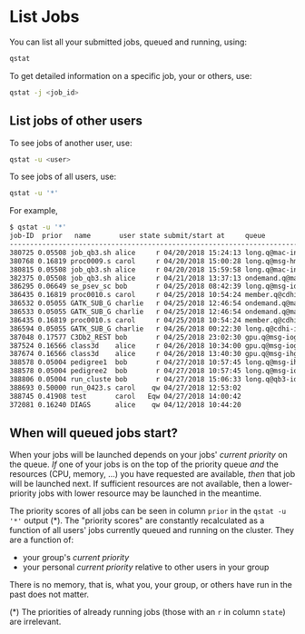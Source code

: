 # List Jobs

You can list all your submitted jobs, queued and running, using:
```sh
qstat
```


To get detailed information on a specific job, your or others, use:
```sh
qstat -j <job_id>
```


## List jobs of other users

To see jobs of another user, use:
```sh
qstat -u <user>
```

To see jobs of all users, use:
```sh
qstat -u '*'
```

For example,

```sh
$ qstat -u '*'
job-ID  prior   name       user state submit/start at     queue           slots ja-task-ID
------------------------------------------------------------------------------------------
380725 0.05508 job_qb3.sh alice     r 04/20/2018 15:24:13 long.q@mac-inst-hmid1      24
380768 0.16819 proc0009.s carol     r 04/20/2018 15:00:28 long.q@msg-hmio3            4
380815 0.05508 job_qb3.sh alice     r 04/20/2018 15:59:58 long.q@mac-inst-id1        24
382375 0.05508 job_qb3.sh alice     r 04/21/2018 13:37:13 ondemand.q@mac-inst-id3    24
386295 0.06649 se_psev_sc bob       r 04/25/2018 08:42:39 long.q@msg-id19             6
386435 0.16819 proc0010.s carol     r 04/25/2018 10:54:24 member.q@cdhi-idgpu1        4
386532 0.05055 GATK_SUB_G charlie   r 04/25/2018 12:46:54 ondemand.q@mac-inst-id1    24
386533 0.05055 GATK_SUB_G charlie   r 04/25/2018 12:46:54 ondemand.q@mac-inst-hmid1  24
386435 0.16819 proc0010.s carol     r 04/25/2018 10:54:24 member.q@cdhi-idgpu1        4
386594 0.05055 GATK_SUB_G charlie   r 04/26/2018 00:22:30 long.q@cdhi-idgpu1         24
387048 0.17577 C3Db2_REST bob       r 04/25/2018 23:02:30 gpu.q@msg-iogpu11           4
387524 0.16566 class3d    alice     r 04/26/2018 10:34:00 gpu.q@msg-iogpu9            2
387674 0.16566 class3d    alice     r 04/26/2018 13:40:30 gpu.q@msg-ihgpu3            2
388578 0.05004 pedigree1  bob       r 04/27/2018 10:57:45 long.q@msg-ihgpu2           1 2
388578 0.05004 pedigree2  bob       r 04/27/2018 10:57:45 long.q@msg-iogpu4           1 3
388806 0.05004 run_cluste bob       r 04/27/2018 15:06:33 long.q@qb3-id3              1 20
388693 0.50000 run_0423.s carol    qw 04/27/2018 12:53:02                             2
388745 0.41908 test       carol   Eqw 04/27/2018 14:00:42                             3
372081 0.16240 DIAGS      alice    qw 04/12/2018 10:44:20                             1
```



## When will queued jobs start?

When your jobs will be launched depends on your jobs' _current priority_ on the queue.  _If_ one of your jobs is on the top of the priority queue _and_ the resources (CPU, memory, ...) you have requested are available, _then_ that job will be launched next.  If sufficient resources are not available, then a lower-priority jobs with lower resource may be launched in the meantime.

The priority scores of all jobs can be seen in column `prior` in the `qstat -u '*'` output (\*). The "priority scores" are constantly recalculated as a function of all users' jobs currently queued and running on the cluster.  They are a function of:

 * your group's _current priority_
 * your personal _current priority_ relative to other users in your group

There is no memory, that is, what you, your group, or others have run in the past does not matter.

(\*) The priorities of already running jobs (those with an `r` in column `state`) are irrelevant.

